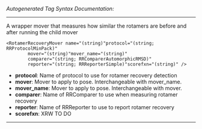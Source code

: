 _Autogenerated Tag Syntax Documentation:_

---
A wrapper mover that measures how similar the rotamers are before and after running the child mover

```
<RotamerRecoveryMover name="(string)"protocol="(string; RRProtocolMinPack)"
        mover="(string)"mover_name="(string)"
        comparer="(string; RRComparerAutomorphicRMSD)"
        reporter="(string; RRReporterSimple)"scorefxn="(string)" />
```

-   **protocol**: Name of protocol to use for rotamer recovery detection
-   **mover**: Mover to apply to pose. Interchangeable with mover_name.
-   **mover_name**: Mover to apply to pose. Interchangeable with mover.
-   **comparer**: Name of RRComparer to use when measuring rotamer recovery
-   **reporter**: Name of RRReporter to use to report rotamer recovery
-   **scorefxn**: XRW TO DO

---
